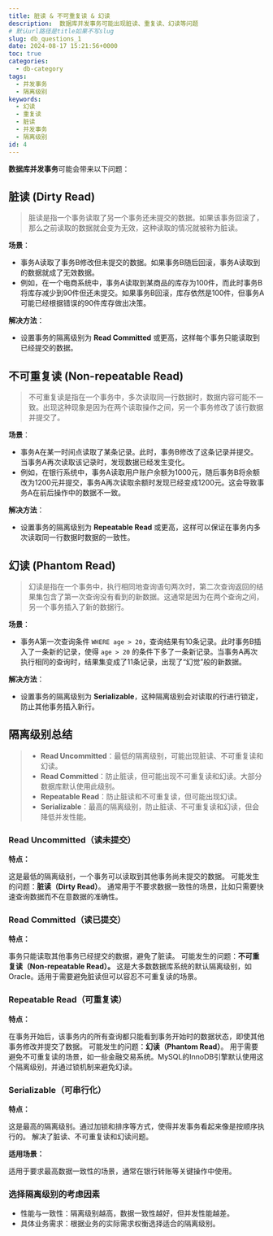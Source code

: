 ```yaml
---
title: 脏读 & 不可重复读 & 幻读
description:  数据库并发事务可能出现脏读、重复读、幻读等问题
# 默认url路径是title如果不写slug
slug: db_questions_1
date: 2024-08-17 15:21:56+0000
toc: true
categories:
  - db-category
tags:
  - 并发事务
  - 隔离级别
keywords:
  - 幻读
  - 重复读
  - 脏读
  - 并发事务
  - 隔离级别
id: 4
---
```


**数据库并发事务**可能会带来以下问题：

## 脏读 (Dirty Read)

> 脏读是指一个事务读取了另一个事务还未提交的数据。如果该事务回滚了，那么之前读取的数据就会变为无效，这种读取的情况就被称为脏读。

**场景**：

- 事务A读取了事务B修改但未提交的数据。如果事务B随后回滚，事务A读取到的数据就成了无效数据。
- 例如，在一个电商系统中，事务A读取到某商品的库存为100件，而此时事务B将库存减少到90件但还未提交。如果事务B回滚，库存依然是100件，但事务A可能已经根据错误的90件库存做出决策。

**解决方法**：

- 设置事务的隔离级别为 **Read Committed** 或更高，这样每个事务只能读取到已经提交的数据。

## 不可重复读 (Non-repeatable Read)

> 不可重复读是指在一个事务中，多次读取同一行数据时，数据内容可能不一致。出现这种现象是因为在两个读取操作之间，另一个事务修改了该行数据并提交了。

**场景**：

- 事务A在某一时间点读取了某条记录。此时，事务B修改了这条记录并提交。当事务A再次读取该记录时，发现数据已经发生变化。
- 例如，在银行系统中，事务A读取用户账户余额为1000元，随后事务B将余额改为1200元并提交，事务A再次读取余额时发现已经变成1200元。这会导致事务A在前后操作中的数据不一致。

**解决方法**：

- 设置事务的隔离级别为 **Repeatable Read** 或更高，这样可以保证在事务内多次读取同一行数据时数据的一致性。

## 幻读 (Phantom Read)

> 幻读是指在一个事务中，执行相同地查询语句两次时，第二次查询返回的结果集包含了第一次查询没有看到的新数据。这通常是因为在两个查询之间，另一个事务插入了新的数据行。

**场景**：

- 事务A第一次查询条件 `WHERE age > 20`，查询结果有10条记录。此时事务B插入了一条新的记录，使得 `age > 20` 的条件下多了一条新记录。当事务A再次执行相同的查询时，结果集变成了11条记录，出现了“幻觉”般的新数据。

**解决方法**：

- 设置事务的隔离级别为 **Serializable**，这种隔离级别会对读取的行进行锁定，防止其他事务插入新行。

## 隔离级别总结

> - **Read Uncommitted**：最低的隔离级别，可能出现脏读、不可重复读和幻读。
> - **Read Committed**：防止脏读，但可能出现不可重复读和幻读。大部分数据库默认使用此级别。
> - **Repeatable Read**：防止脏读和不可重复读，但可能出现幻读。
> - **Serializable**：最高的隔离级别，防止脏读、不可重复读和幻读，但会降低并发性能。

###  Read Uncommitted（读未提交）

**特点：**

这是最低的隔离级别，一个事务可以读取到其他事务尚未提交的数据。
可能发生的问题：**脏读（Dirty Read）**。 通常用于不要求数据一致性的场景，比如只需要快速查询数据而不在意数据的准确性。

### Read Committed（读已提交）

**特点：**

事务只能读取其他事务已经提交的数据，避免了脏读。
可能发生的问题：**不可重复读（Non-repeatable Read）。** 这是大多数数据库系统的默认隔离级别，如Oracle。适用于需要避免脏读但可以容忍不可重复读的场景。

### Repeatable Read（可重复读）

**特点：**

在事务开始后，该事务内的所有查询都只能看到事务开始时的数据状态，即使其他事务修改并提交了数据。
可能发生的问题：**幻读（Phantom Read）**。 用于需要避免不可重复读的场景，如一些金融交易系统。MySQL的InnoDB引擎默认使用这个隔离级别，并通过锁机制来避免幻读。

### Serializable（可串行化）

**特点：**

这是最高的隔离级别。通过加锁和排序等方式，使得并发事务看起来像是按顺序执行的。 解决了脏读、不可重复读和幻读问题。

**适用场景：**

适用于要求最高数据一致性的场景，通常在银行转账等关键操作中使用。

### 选择隔离级别的考虑因素
- 性能与一致性：隔离级别越高，数据一致性越好，但并发性能越差。
- 具体业务需求：根据业务的实际需求权衡选择适合的隔离级别。
